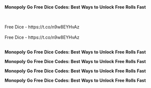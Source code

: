 <strong>Monopoly</strong> <strong>Go</strong> <strong>Free</strong> <strong>Dice</strong> <strong>Codes:</strong> <strong>Best</strong> <strong>Ways</strong> <strong>to</strong> <strong>Unlock</strong> <strong>Free</strong> <strong>Rolls</strong> <strong>Fast</strong>

<br>
<br>Free Dice - https://t.co/n9w8EYHvAz
<br>
<br>Free Dice - https://t.co/n9w8EYHvAz
<br>
<br>

<strong>Monopoly</strong> <strong>Go</strong> <strong>Free</strong> <strong>Dice</strong> <strong>Codes:</strong> <strong>Best</strong> <strong>Ways</strong> <strong>to</strong> <strong>Unlock</strong> <strong>Free</strong> <strong>Rolls</strong> <strong>Fast</strong>

<strong>Monopoly</strong> <strong>Go</strong> <strong>Free</strong> <strong>Dice</strong> <strong>Codes:</strong> <strong>Best</strong> <strong>Ways</strong> <strong>to</strong> <strong>Unlock</strong> <strong>Free</strong> <strong>Rolls</strong> <strong>Fast</strong>

<strong>Monopoly</strong> <strong>Go</strong> <strong>Free</strong> <strong>Dice</strong> <strong>Codes:</strong> <strong>Best</strong> <strong>Ways</strong> <strong>to</strong> <strong>Unlock</strong> <strong>Free</strong> <strong>Rolls</strong> <strong>Fast</strong>

<strong>Monopoly</strong> <strong>Go</strong> <strong>Free</strong> <strong>Dice</strong> <strong>Codes:</strong> <strong>Best</strong> <strong>Ways</strong> <strong>to</strong> <strong>Unlock</strong> <strong>Free</strong> <strong>Rolls</strong> <strong>Fast</strong>
